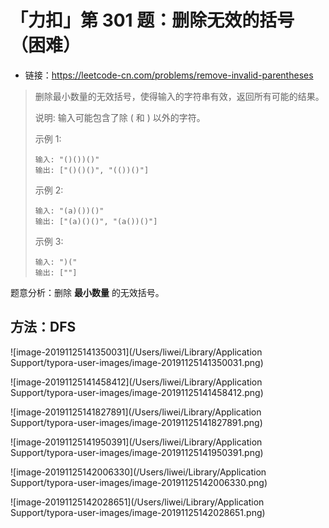 # 「力扣」第 301 题：删除无效的括号（困难）

+ 链接：https://leetcode-cn.com/problems/remove-invalid-parentheses

> 删除最小数量的无效括号，使得输入的字符串有效，返回所有可能的结果。
>
> 说明: 输入可能包含了除 ( 和 ) 以外的字符。
>
> 示例 1:
>
> ```
> 输入: "()())()"
> 输出: ["()()()", "(())()"]
> ```
>
>
> 示例 2:
>
> ```
> 输入: "(a)())()"
> 输出: ["(a)()()", "(a())()"]
> ```
>
>
> 示例 3:
>
> ```
> 输入: ")("
> 输出: [""]
> ```

题意分析：删除 **最小数量** 的无效括号。

## 方法：DFS

![image-20191125141350031](/Users/liwei/Library/Application Support/typora-user-images/image-20191125141350031.png)

![image-20191125141458412](/Users/liwei/Library/Application Support/typora-user-images/image-20191125141458412.png)

![image-20191125141827891](/Users/liwei/Library/Application Support/typora-user-images/image-20191125141827891.png)



![image-20191125141950391](/Users/liwei/Library/Application Support/typora-user-images/image-20191125141950391.png)

![image-20191125142006330](/Users/liwei/Library/Application Support/typora-user-images/image-20191125142006330.png)

![image-20191125142028651](/Users/liwei/Library/Application Support/typora-user-images/image-20191125142028651.png)